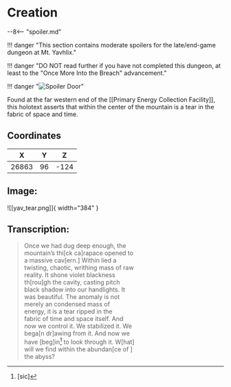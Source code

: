 # Creation

--8<-- "spoiler.md"

!!! danger "This section contains moderate spoilers for the late/end-game dungeon at Mt. Yavhlix."

!!! danger "DO NOT read further if you have not completed this dungeon, at least to the "Once More Into the Breach" advancement."

!!! danger "![Spoiler Door](/assets/img/spoiler_door.png)"

Found at the far western end of the [[Primary Energy Collection Facility]], this holotext asserts that within the center of the mountain is a tear in the fabric of space and time.

## Coordinates
| **X** | **Y** | **Z** |
| :---: | :---: | :---: |
| 26863 |  96  | -124 |

## Image:

![[yav_tear.png]]{ width="384" }

## Transcription:
> Once we had dug deep enough, the <br>
mountain’s thi[ck ca]rapace opened to <br>
a massive cav[ern.] Within lied a <br>
twisting, chaotic, writhing mass of raw <br>
reality. It shone violet blackness <br>
th[rou]gh the cavity, casting pitch <br>
black shadow into our handlights. It <br>
was beautiful. The anomaly is not <br>
merely an condensed mass of <br>
energy, it is a tear ripped in the <br>
fabric of time and space itself. And <br>
now we control it. We stabilized it. We <br>
bega[n dr]awing from it. And now we <br>
have [beg]in[^1] to look through it. W[hat] <br>
will we find within the abundan[ce of    ] <br>
the abyss?


[^1]: [sic]
